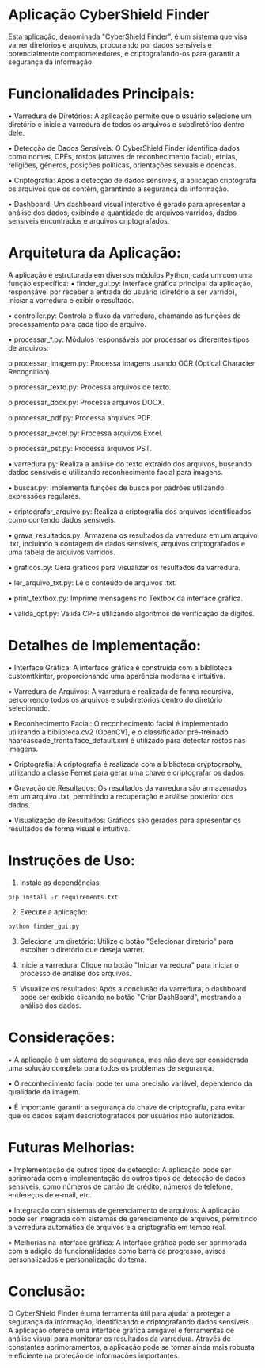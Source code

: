 # Aplicação CyberShield Finder
Esta aplicação, denominada "CyberShield Finder", é um sistema que visa varrer diretórios e arquivos, procurando por dados sensíveis e potencialmente comprometedores, e criptografando-os para garantir a segurança da informação.
    
# Funcionalidades Principais:
•	Varredura de Diretórios: A aplicação permite que o usuário selecione um diretório e inicie a varredura de todos os arquivos e subdiretórios dentro dele.

•	Detecção de Dados Sensíveis: O CyberShield Finder identifica dados como nomes, CPFs, rostos (através de reconhecimento facial), etnias, religiões, gêneros, posições políticas, orientações sexuais e doenças.

•	Criptografia: Após a detecção de dados sensíveis, a aplicação criptografa os arquivos que os contêm, garantindo a segurança da informação.

•	Dashboard: Um dashboard visual interativo é gerado para apresentar a análise dos dados, exibindo a quantidade de arquivos varridos, dados sensíveis encontrados e arquivos criptografados.

# Arquitetura da Aplicação:
A aplicação é estruturada em diversos módulos Python, cada um com uma função específica:
•	finder_gui.py: Interface gráfica principal da aplicação, responsável por receber a entrada do usuário (diretório a ser varrido), iniciar a varredura e exibir o resultado.

•	controller.py: Controla o fluxo da varredura, chamando as funções de processamento para cada tipo de arquivo.

•	processar_*.py: Módulos responsáveis por processar os diferentes tipos de arquivos:

o	processar_imagem.py: Processa imagens usando OCR (Optical Character Recognition).

o	processar_texto.py: Processa arquivos de texto.

o	processar_docx.py: Processa arquivos DOCX.

o	processar_pdf.py: Processa arquivos PDF.

o	processar_excel.py: Processa arquivos Excel.

o	processar_pst.py: Processa arquivos PST.
    
•	varredura.py: Realiza a análise do texto extraído dos arquivos, buscando dados sensíveis e utilizando reconhecimento facial para imagens.

•	buscar.py: Implementa funções de busca por padrões utilizando expressões regulares.

•	criptografar_arquivo.py: Realiza a criptografia dos arquivos identificados como contendo dados sensíveis.

•	grava_resultados.py: Armazena os resultados da varredura em um arquivo .txt, incluindo a contagem de dados sensíveis, arquivos criptografados e uma tabela de arquivos varridos.

•	graficos.py: Gera gráficos para visualizar os resultados da varredura.

•	ler_arquivo_txt.py: Lê o conteúdo de arquivos .txt.

•	print_textbox.py: Imprime mensagens no Textbox da interface gráfica.

•	valida_cpf.py: Valida CPFs utilizando algoritmos de verificação de dígitos.

    
# Detalhes de Implementação:
•	Interface Gráfica: A interface gráfica é construída com a biblioteca customtkinter, proporcionando uma aparência moderna e intuitiva.

•	Varredura de Arquivos: A varredura é realizada de forma recursiva, percorrendo todos os arquivos e subdiretórios dentro do diretório selecionado.

•	Reconhecimento Facial: O reconhecimento facial é implementado utilizando a biblioteca cv2 (OpenCV), e o classificador pré-treinado haarcascade_frontalface_default.xml é utilizado para detectar rostos nas imagens.

•	Criptografia: A criptografia é realizada com a biblioteca cryptography, utilizando a classe Fernet para gerar uma chave e criptografar os dados.

•	Gravação de Resultados: Os resultados da varredura são armazenados em um arquivo .txt, permitindo a recuperação e análise posterior dos dados.

•	Visualização de Resultados: Gráficos são gerados para apresentar os resultados de forma visual e intuitiva.

    
# Instruções de Uso:
1.	Instale as dependências:
```
pip install -r requirements.txt
```

2.	Execute a aplicação:
```
python finder_gui.py
```

3.	Selecione um diretório: Utilize o botão "Selecionar diretório" para escolher o diretório que deseja varrer.

4.	Inicie a varredura: Clique no botão "Iniciar varredura" para iniciar o processo de análise dos arquivos.

5.	Visualize os resultados: Após a conclusão da varredura, o dashboard pode ser exibido clicando no botão "Criar DashBoard", mostrando a análise dos dados.

# Considerações:
•	A aplicação é um sistema de segurança, mas não deve ser considerada uma solução completa para todos os problemas de segurança.

•	O reconhecimento facial pode ter uma precisão variável, dependendo da qualidade da imagem.

•	É importante garantir a segurança da chave de criptografia, para evitar que os dados sejam descriptografados por usuários não autorizados.
    
# Futuras Melhorias:
•	Implementação de outros tipos de detecção: A aplicação pode ser aprimorada com a implementação de outros tipos de detecção de dados sensíveis, como números de cartão de crédito, números de telefone, endereços de e-mail, etc.

•	Integração com sistemas de gerenciamento de arquivos: A aplicação pode ser integrada com sistemas de gerenciamento de arquivos, permitindo a varredura automática de arquivos e a criptografia em tempo real.

•	Melhorias na interface gráfica: A interface gráfica pode ser aprimorada com a adição de funcionalidades como barra de progresso, avisos personalizados e personalização do tema.
    
# Conclusão:
O CyberShield Finder é uma ferramenta útil para ajudar a proteger a segurança da informação, identificando e criptografando dados sensíveis. A aplicação oferece uma interface gráfica amigável e ferramentas de análise visual para monitorar os resultados da varredura. Através de constantes aprimoramentos, a aplicação pode se tornar ainda mais robusta e eficiente na proteção de informações importantes.

